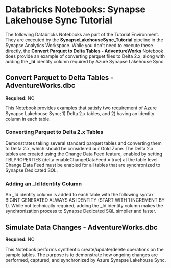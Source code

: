 # Databricks Notebooks: Synapse Lakehouse Sync Tutorial

The following Databricks Notebooks are part of the Tutorial Environment. They are executed by the **SynapseLakehouseSync_Tutorial** pipeline in the Synapse Analytics Workspace. While you don't need to execute these directly, the **Convert Parquet to Delta Tables - AdventureWorks** Notebook does provide an example of converting parquet files to Delta 2.x, along with adding the **_Id** identity column required by Azure Synapse Lakehouse Sync.

## Convert Parquet to Delta Tables - AdventureWorks.dbc

**Required:** NO

This Notebook provides examples that satisfy two requirement of Azure Synapse Lakehouse Sync; 1) Delta 2.x tables, and 2) having an identity column in each table.

### Converting Parquet to Delta 2.x Tables
Demonstrates taking several standard parquet tables and converting them to Delta 2.x, which should be considered our Gold Zone. The Delta 2.x tables are created using the Change Data Feed feature, enabled by setting TBLPROPERTIES (delta.enableChangeDataFeed = true) at the table level. Change Data Feed must be enabled for all tables that are synchronized to Synapse Dedicated SQL.

### Adding an _Id Identity Column
An _Id identity column is added to each table with the following syntax BIGINT GENERATED ALWAYS AS IDENTITY (START WITH 1 INCREMENT BY 1). While not technically required, adding the _Id identity column makes the synchronization process to Synapse Dedicated SQL simpiler and faster.

## Simulate Data Changes - AdventureWorks.dbc

**Required:** NO

This Notebook performs synthentic create/update/delete operations on the sample tables. The purpose is to demonstrate how ongoing changes are performed, captured, and synchronized by Azure Synapse Lakehouse Sync.
